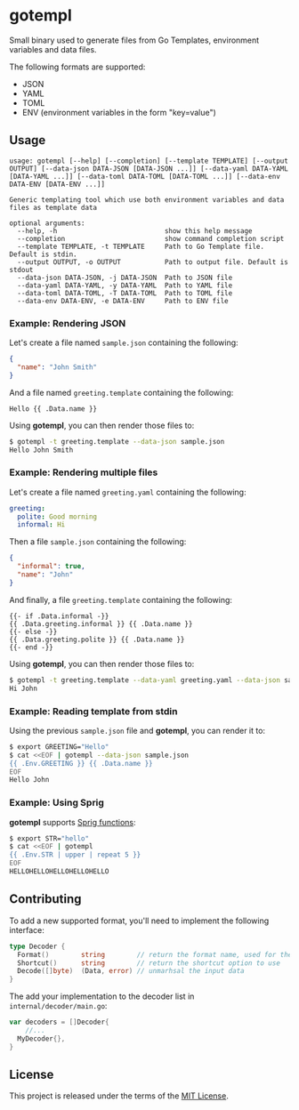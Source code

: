 # gotempl

Small binary used to generate files from Go Templates, environment variables
and data files.

The following formats are supported:

- JSON
- YAML
- TOML
- ENV (environment variables in the form "key=value")

## Usage

```
usage: gotempl [--help] [--completion] [--template TEMPLATE] [--output OUTPUT] [--data-json DATA-JSON [DATA-JSON ...]] [--data-yaml DATA-YAML [DATA-YAML ...]] [--data-toml DATA-TOML [DATA-TOML ...]] [--data-env DATA-ENV [DATA-ENV ...]]

Generic templating tool which use both environment variables and data files as template data

optional arguments:
  --help, -h                           show this help message
  --completion                         show command completion script
  --template TEMPLATE, -t TEMPLATE     Path to Go Template file. Default is stdin.
  --output OUTPUT, -o OUTPUT           Path to output file. Default is stdout
  --data-json DATA-JSON, -j DATA-JSON  Path to JSON file
  --data-yaml DATA-YAML, -y DATA-YAML  Path to YAML file
  --data-toml DATA-TOML, -T DATA-TOML  Path to TOML file
  --data-env DATA-ENV, -e DATA-ENV     Path to ENV file
```

### Example: Rendering JSON

Let's create a file named `sample.json` containing the following:

```json
{
  "name": "John Smith"
}
```

And a file named `greeting.template` containing the following:

```
Hello {{ .Data.name }}
```

Using **gotempl**, you can then render those files to:

```bash
$ gotempl -t greeting.template --data-json sample.json
Hello John Smith
```

### Example: Rendering multiple files

Let's create a file named `greeting.yaml` containing the following:

```yaml
greeting:
  polite: Good morning
  informal: Hi
```

Then a file `sample.json` containing the following:

```json
{
  "informal": true,
  "name": "John"
}
```

And finally, a file `greeting.template` containing the following:

```
{{- if .Data.informal -}}
{{ .Data.greeting.informal }} {{ .Data.name }}
{{- else -}}
{{ .Data.greeting.polite }} {{ .Data.name }}
{{- end -}}
```

Using **gotempl**, you can then render those files to:

```bash
$ gotempl -t greeting.template --data-yaml greeting.yaml --data-json sample.json
Hi John
```

### Example: Reading template from stdin

Using the previous `sample.json` file and **gotempl**, you can render it to:

```bash
$ export GREETING="Hello"
$ cat <<EOF | gotempl --data-json sample.json
{{ .Env.GREETING }} {{ .Data.name }}
EOF
Hello John
```

### Example: Using Sprig

**gotempl** supports [Sprig functions](http://masterminds.github.io/sprig/):

```bash
$ export STR="hello"
$ cat <<EOF | gotempl
{{ .Env.STR | upper | repeat 5 }}
EOF
HELLOHELLOHELLOHELLOHELLO
```

## Contributing

To add a new supported format, you'll need to implement the following interface:

```go
type Decoder {
  Format()        string        // return the format name, used for the --data-*** option
  Shortcut()      string        // return the shortcut option to use
  Decode([]byte)  (Data, error) // unmarhsal the input data
}
```

The add your implementation to the decoder list in `internal/decoder/main.go`:

```go
var decoders = []Decoder{
	//...
  MyDecoder{},
}
```

## License

This project is released under the terms of the [MIT License](./LICENSE.txt).
